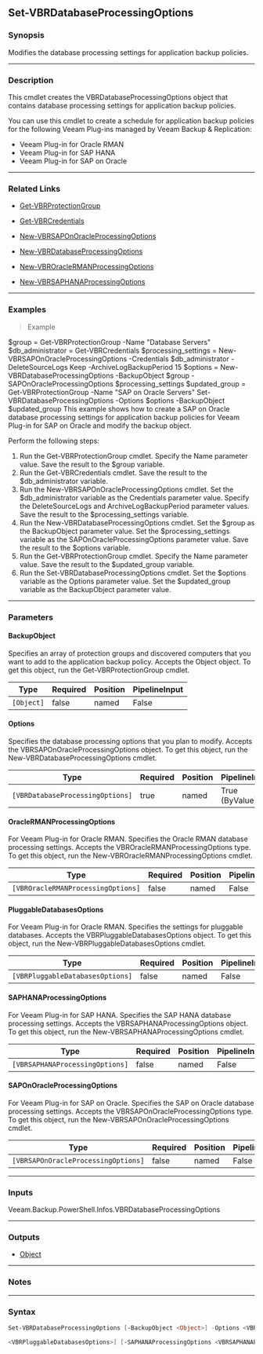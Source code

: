 Set-VBRDatabaseProcessingOptions
--------------------------------

### Synopsis
Modifies the database processing settings for application backup policies.

---

### Description

This cmdlet creates the VBRDatabaseProcessingOptions object that contains database processing settings for application backup policies.

You can use this cmdlet to create a schedule for application backup policies for the following Veeam Plug-ins managed by Veeam Backup & Replication:
- Veeam Plug-in for Oracle RMAN
- Veeam Plug-in for SAP HANA
- Veeam Plug-in for SAP on Oracle

---

### Related Links
* [Get-VBRProtectionGroup](Get-VBRProtectionGroup)

* [Get-VBRCredentials](Get-VBRCredentials)

* [New-VBRSAPOnOracleProcessingOptions](New-VBRSAPOnOracleProcessingOptions)

* [New-VBRDatabaseProcessingOptions](New-VBRDatabaseProcessingOptions)

* [New-VBROracleRMANProcessingOptions](New-VBROracleRMANProcessingOptions)

* [New-VBRSAPHANAProcessingOptions](New-VBRSAPHANAProcessingOptions)

---

### Examples
> Example

$group = Get-VBRProtectionGroup -Name "Database Servers"
$db_administrator = Get-VBRCredentials
$processing_settings = New-VBRSAPOnOracleProcessingOptions -Credentials $db_administrator -DeleteSourceLogs Keep -ArchiveLogBackupPeriod 15
$options = New-VBRDatabaseProcessingOptions -BackupObject $group -SAPOnOracleProcessingOptions $processing_settings
$updated_group = Get-VBRProtectionGroup -Name "SAP on Oracle Servers"
Set-VBRDatabaseProcessingOptions -Options $options -BackupObject $updated_group
This example shows how to create a SAP on Oracle database processing settings for application backup policies for Veeam Plug-in for SAP on Oracle and modify the backup object.

Perform the following steps:
1. Run the Get-VBRProtectionGroup cmdlet. Specify the Name parameter value. Save the result to the $group variable.
2. Run the Get-VBRCredentials cmdlet. Save the result to the $db_administrator variable.
3. Run the New-VBRSAPOnOracleProcessingOptions cmdlet. Set the $db_administrator variable as the Credentials parameter value. Specify the DeleteSourceLogs and ArchiveLogBackupPeriod parameter values. Save the result to the $processing_settings variable.
4. Run the New-VBRDatabaseProcessingOptions cmdlet. Set the $group as the BackupObject parameter value. Set the $processing_settings variable as the SAPOnOracleProcessingOptions parameter value. Save the result to the $options variable.
5. Run the Get-VBRProtectionGroup cmdlet. Specify the Name parameter value. Save the result to the $updated_group variable.
6. Run the Set-VBRDatabaseProcessingOptions cmdlet. Set the $options variable as the Options parameter value. Set the $updated_group variable as the BackupObject parameter value.

---

### Parameters
#### **BackupObject**
Specifies an array of protection groups and discovered computers that you want to add to the application backup policy. Accepts the Object object.  To get this object, run the Get-VBRProtectionGroup cmdlet.

|Type      |Required|Position|PipelineInput|
|----------|--------|--------|-------------|
|`[Object]`|false   |named   |False        |

#### **Options**
Specifies the database processing options that you plan to modify. Accepts the VBRSAPOnOracleProcessingOptions object.  To get this object, run the New-VBRDatabaseProcessingOptions cmdlet.

|Type                            |Required|Position|PipelineInput |
|--------------------------------|--------|--------|--------------|
|`[VBRDatabaseProcessingOptions]`|true    |named   |True (ByValue)|

#### **OracleRMANProcessingOptions**
For Veeam Plug-in for Oracle RMAN. Specifies the Oracle RMAN database processing settings. Accepts the VBROracleRMANProcessingOptions type.  To get this object, run the New-VBROracleRMANProcessingOptions cmdlet.

|Type                              |Required|Position|PipelineInput|
|----------------------------------|--------|--------|-------------|
|`[VBROracleRMANProcessingOptions]`|false   |named   |False        |

#### **PluggableDatabasesOptions**
For Veeam Plug-in for Oracle RMAN. Specifies the settings for pluggable databases. Accepts the VBRPluggableDatabasesOptions object.  To get this object, run the New-VBRPluggableDatabasesOptions cmdlet.

|Type                            |Required|Position|PipelineInput|
|--------------------------------|--------|--------|-------------|
|`[VBRPluggableDatabasesOptions]`|false   |named   |False        |

#### **SAPHANAProcessingOptions**
For Veeam Plug-in for SAP HANA. Specifies the SAP HANA database processing settings. Accepts the VBRSAPHANAProcessingOptions object.  To get this object, run the New-VBRSAPHANAProcessingOptions cmdlet.

|Type                           |Required|Position|PipelineInput|
|-------------------------------|--------|--------|-------------|
|`[VBRSAPHANAProcessingOptions]`|false   |named   |False        |

#### **SAPOnOracleProcessingOptions**
For Veeam Plug-in for SAP on Oracle. Specifies the SAP on Oracle database processing settings. Accepts the VBRSAPOnOracleProcessingOptions type.  To get this object, run the New-VBRSAPOnOracleProcessingOptions cmdlet.

|Type                               |Required|Position|PipelineInput|
|-----------------------------------|--------|--------|-------------|
|`[VBRSAPOnOracleProcessingOptions]`|false   |named   |False        |

---

### Inputs
Veeam.Backup.PowerShell.Infos.VBRDatabaseProcessingOptions

---

### Outputs
* [Object](https://learn.microsoft.com/en-us/dotnet/api/System.Object)

---

### Notes

---

### Syntax
```PowerShell
Set-VBRDatabaseProcessingOptions [-BackupObject <Object>] -Options <VBRDatabaseProcessingOptions> [-OracleRMANProcessingOptions <VBROracleRMANProcessingOptions>] [-PluggableDatabasesOptions 
```
```PowerShell
<VBRPluggableDatabasesOptions>] [-SAPHANAProcessingOptions <VBRSAPHANAProcessingOptions>] [-SAPOnOracleProcessingOptions <VBRSAPOnOracleProcessingOptions>] [<CommonParameters>]
```
